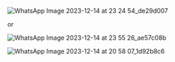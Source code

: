 ![WhatsApp Image 2023-12-14 at 23 24 54_de29d007](https://github.com/herwat/Final-Mobile-D121211083/assets/126640902/1584095c-52b1-480a-ad64-f95008ca350f)

or

![WhatsApp Image 2023-12-14 at 23 55 26_ae57c08b](https://github.com/herwat/Final-Mobile-D121211083/assets/126640902/d1152423-97c8-4efe-a29a-d918ae079994)


![WhatsApp Image 2023-12-14 at 20 58 07_1d92b8c6](https://github.com/herwat/Final-Mobile-D121211083/assets/126640902/1067f078-bf28-409c-8a0a-73f7033e7d67)


